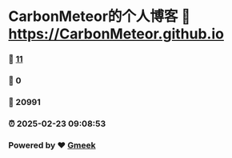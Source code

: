 # CarbonMeteor的个人博客 :link: https://CarbonMeteor.github.io 
### :page_facing_up: [11](https://CarbonMeteor.github.io/tag.html) 
### :speech_balloon: 0 
### :hibiscus: 20991 
### :alarm_clock: 2025-02-23 09:08:53 
### Powered by :heart: [Gmeek](https://github.com/Meekdai/Gmeek)
